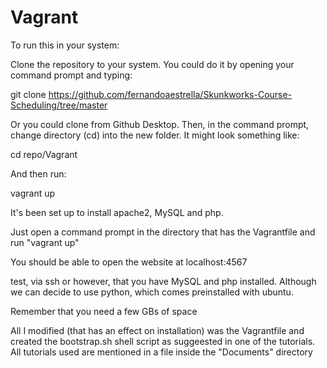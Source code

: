 # Vagrant
To run this in your system:

Clone the repository to your system. You could do it by opening your command prompt and typing:

git clone https://github.com/fernandoaestrella/Skunkworks-Course-Scheduling/tree/master

Or you could clone from Github Desktop.
Then, in the command prompt, change directory (cd) into the new folder. It might look something like:

cd repo/Vagrant

And then run:

vagrant up

It's been set up to install apache2, MySQL and php.

Just open a command prompt in the directory that has the Vagrantfile and run "vagrant up"

You should be able to open the website at localhost:4567

test, via ssh or however, that you have MySQL and php installed. Although we can decide to use python, which comes preinstalled with ubuntu.

Remember that you need a few GBs of space

All I modified (that has an effect on installation) was the Vagrantfile and created the bootstrap.sh shell script as suggeested in one of the tutorials. All tutorials used are mentioned in a file inside the "Documents" directory
